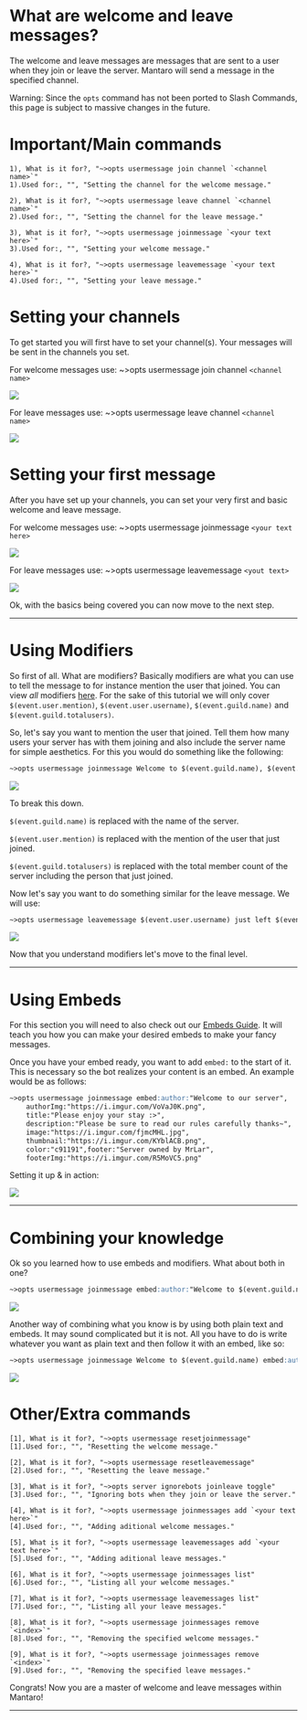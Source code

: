 # What are welcome and leave messages? 
The welcome and leave messages are messages that are sent to a user when they join or leave the server.
Mantaro will send a message in the specified channel.

Warning: Since the `opts` command has not been ported to Slash Commands, this page is subject to massive changes in the future.

# Important/Main commands
```api-parameters
1), What is it for?, "~>opts usermessage join channel `<channel name>`"
1).Used for:, "", "Setting the channel for the welcome message."

2), What is it for?, "~>opts usermessage leave channel `<channel name>`"
2).Used for:, "", "Setting the channel for the leave message."

3), What is it for?, "~>opts usermessage joinmessage `<your text here>`"
3).Used for:, "", "Setting your welcome message."

4), What is it for?, "~>opts usermessage leavemessage `<your text here>`"
4).Used for:, "", "Setting your leave message."
```

# Setting your channels
To get started you will first have to set your channel(s). Your messages will be sent in the channels you set.

For welcome messages use: ~>opts usermessage join channel `<channel name>`

![](https://i.imgur.com/mehwPN8.png)

For leave messages use: ~>opts usermessage leave channel `<channel name>`

![](https://i.imgur.com/pfi4ZuM.png)

# Setting your first message
After you have set up your channels, you can set your very first and basic welcome and leave message.

For welcome messages use: ~>opts usermessage joinmessage `<your text here>`

![](https://i.imgur.com/OrGDph3.png)

For leave messages use: ~>opts usermessage leavemessage `<yout text>`

![](https://i.imgur.com/27mp02Z.png)

Ok, with the basics being covered you can now move to the next step.

---
# Using Modifiers
So first of all. What are modifiers? Basically modifiers are what you can use to tell the message to for instance mention the user that joined. You can view *all* modifiers [here](guides/modifiers#modifiers-for-welcome-and-leave-messages). 
For the sake of this tutorial we will only cover `$(event.user.mention)`, `$(event.user.username)`, `$(event.guild.name)` and `$(event.guild.totalusers)`.

So, let's say you want to mention the user that joined. 
Tell them how many users your server has with them joining and also include the server name for simple aesthetics. For this you would do something like the following:

```md {wrap: true, wide: true}
~>opts usermessage joinmessage Welcome to $(event.guild.name), $(event.user.mention). You are our $(event.guild.totalusers)th member!
```

![](https://i.imgur.com/7nGWxjr.png)

To break this down.

`$(event.guild.name)` is replaced with the name of the server.

`$(event.user.mention)` is replaced with the mention of the user that just joined.

`$(event.guild.totalusers)` is replaced with the total member count of the server including the person that just joined.

Now let's say you want to do something similar for the leave message. 
We will use:

```md {wrap: true, wide: true}
~>opts usermessage leavemessage $(event.user.username) just left $(event.guild.name). Current Members $(event.guild.totalusers).
```

![](https://i.imgur.com/fuyNDjq.png)

Now that you understand modifiers let's move to the final level.

---
# Using Embeds
For this section you will need to also check out our [Embeds Guide](guides/embeds). 
It will teach you how you can make your desired embeds to make your fancy messages.

Once you have your embed ready, you want to add `embed:` to the start of it. This is necessary so the bot realizes your content is an embed.
An example would be as follows:

```md {wrap: true}
~>opts usermessage joinmessage embed:author:"Welcome to our server",
    authorImg:"https://i.imgur.com/VoVaJ0K.png",
    title:"Please enjoy your stay :>",
    description:"Please be sure to read our rules carefully thanks~",
    image:"https://i.imgur.com/fjmcMHL.jpg",
    thumbnail:"https://i.imgur.com/KYblACB.png",
    color:"c91191",footer:"Server owned by MrLar",
    footerImg:"https://i.imgur.com/R5MoVC5.png"
```

Setting it up & in action:

![](https://i.imgur.com/68xlljt.png)

---
# Combining your knowledge

Ok so you learned how to use embeds and modifiers. What about both in one?

```md {wrap: true}
~>opts usermessage joinmessage embed:author:"Welcome to $(event.guild.name)", authorImg:"https://i.imgur.com/VoVaJ0K.png", title:"Please be sure to read our rules carefully thanks~", description:"Please enjoy your stay $(event.user.mention)", thumbnail:"$(event.user.avatar)", color:"c91191",footer:"Server owned by $(event.guild.owner.username)", footerImg:"$(event.guild.owner.avatar)"
```

![](https://i.imgur.com/3aBjQIh.png)

Another way of combining what you know is by using both plain text and embeds. It may sound complicated but it is not. All you have to do is write whatever you want as plain text and then follow it with an embed, like so:

```md {wrap: true}
~>opts usermessage joinmessage Welcome to $(event.guild.name) embed:authorImg:"https://i.imgur.com/VoVaJ0K.png", title:"Please be sure to read our rules carefully thanks~", description:"Please enjoy your stay $(event.user.mention)", thumbnail:"$(event.user.avatar)", color:"c91191",footer:"Server owned by $(event.guild.owner.username)", footerImg:"$(event.guild.owner.avatar)"
```

![](https://i.imgur.com/pqXQund.png)

# Other/Extra commands
```api-parameters
[1], What is it for?, "~>opts usermessage resetjoinmessage"
[1].Used for:, "", "Resetting the welcome message."

[2], What is it for?, "~>opts usermessage resetleavemessage"
[2].Used for:, "", "Resetting the leave message."

[3], What is it for?, "~>opts server ignorebots joinleave toggle"
[3].Used for:, "", "Ignoring bots when they join or leave the server."

[4], What is it for?, "~>opts usermessage joinmessages add `<your text here>`"
[4].Used for:, "", "Adding aditional welcome messages."

[5], What is it for?, "~>opts usermessage leavemessages add `<your text here>`"
[5].Used for:, "", "Adding aditional leave messages."

[6], What is it for?, "~>opts usermessage joinmessages list"
[6].Used for:, "", "Listing all your welcome messages."

[7], What is it for?, "~>opts usermessage leavemessages list"
[7].Used for:, "", "Listing all your leave messages."

[8], What is it for?, "~>opts usermessage joinmessages remove `<index>`"
[8].Used for:, "", "Removing the specified welcome messages."

[9], What is it for?, "~>opts usermessage joinmessages remove `<index>`"
[9].Used for:, "", "Removing the specified leave messages."
```

Congrats! Now you are a master of welcome and leave messages within Mantaro! 

---
